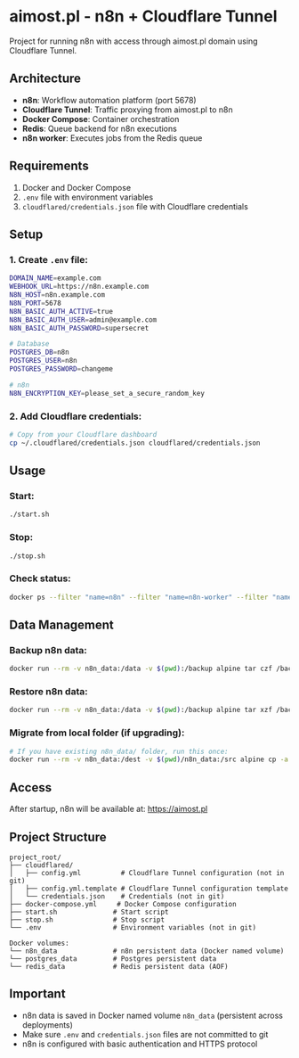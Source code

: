 # aimost.pl - n8n + Cloudflare Tunnel

Project for running n8n with access through aimost.pl domain using Cloudflare Tunnel.

## Architecture

- **n8n**: Workflow automation platform (port 5678)
- **Cloudflare Tunnel**: Traffic proxying from aimost.pl to n8n
- **Docker Compose**: Container orchestration
- **Redis**: Queue backend for n8n executions
- **n8n worker**: Executes jobs from the Redis queue

## Requirements

1. Docker and Docker Compose
2. `.env` file with environment variables
3. `cloudflared/credentials.json` file with Cloudflare credentials

## Setup

### 1. Create `.env` file:
```bash
DOMAIN_NAME=example.com
WEBHOOK_URL=https://n8n.example.com
N8N_HOST=n8n.example.com
N8N_PORT=5678
N8N_BASIC_AUTH_ACTIVE=true
N8N_BASIC_AUTH_USER=admin@example.com
N8N_BASIC_AUTH_PASSWORD=supersecret

# Database
POSTGRES_DB=n8n
POSTGRES_USER=n8n
POSTGRES_PASSWORD=changeme

# n8n
N8N_ENCRYPTION_KEY=please_set_a_secure_random_key

```

### 2. Add Cloudflare credentials:
```bash
# Copy from your Cloudflare dashboard
cp ~/.cloudflared/credentials.json cloudflared/credentials.json
```

## Usage

### Start:
```bash
./start.sh
```

### Stop:
```bash
./stop.sh
```

### Check status:
```bash
docker ps --filter "name=n8n" --filter "name=n8n-worker" --filter "name=redis" --filter "name=cloudflared"
```

## Data Management

### Backup n8n data:
```bash
docker run --rm -v n8n_data:/data -v $(pwd):/backup alpine tar czf /backup/n8n_backup.tar.gz -C /data .
```

### Restore n8n data:
```bash
docker run --rm -v n8n_data:/data -v $(pwd):/backup alpine tar xzf /backup/n8n_backup.tar.gz -C /data
```

### Migrate from local folder (if upgrading):
```bash
# If you have existing n8n_data/ folder, run this once:
docker run --rm -v n8n_data:/dest -v $(pwd)/n8n_data:/src alpine cp -a /src/. /dest/
```

## Access

After startup, n8n will be available at: https://aimost.pl

## Project Structure

```
project_root/
├── cloudflared/
│   ├── config.yml          # Cloudflare Tunnel configuration (not in git)
│   ├── config.yml.template # Cloudflare Tunnel configuration template
│   └── credentials.json    # Credentials (not in git)
├── docker-compose.yml     # Docker Compose configuration
├── start.sh              # Start script
├── stop.sh               # Stop script
└── .env                  # Environment variables (not in git)

Docker volumes:
└── n8n_data              # n8n persistent data (Docker named volume)
└── postgres_data         # Postgres persistent data
└── redis_data            # Redis persistent data (AOF)
```

## Important

- n8n data is saved in Docker named volume `n8n_data` (persistent across deployments)
- Make sure `.env` and `credentials.json` files are not committed to git
- n8n is configured with basic authentication and HTTPS protocol
